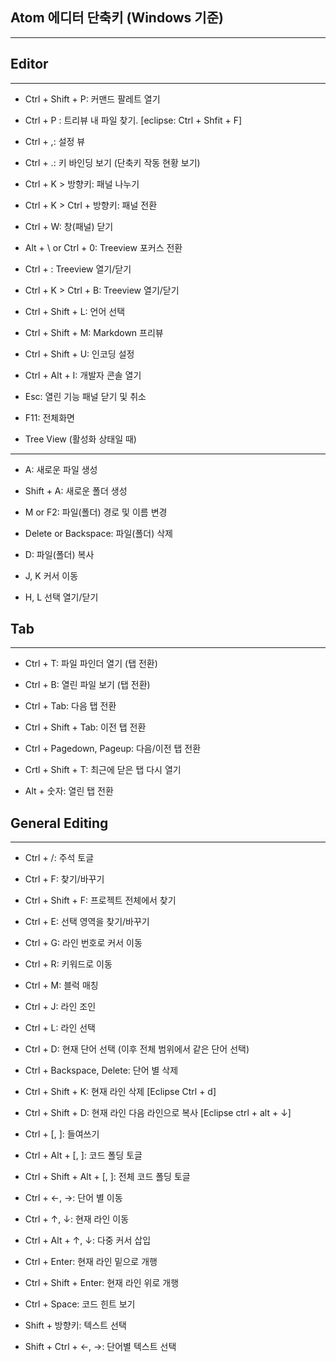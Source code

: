 ## Atom 에디터 단축키 (Windows 기준)   
  
----------------------------


## Editor
  
  ------------------

+ Ctrl + Shift + P: 커맨드 팔레트 열기

+ Ctrl + P : 트리뷰 내 파일 찾기.  [eclipse: Ctrl + Shfit + F]

+ Ctrl + ,: 설정 뷰

+  Ctrl + .: 키 바인딩 보기 (단축키 작동 현황 보기)

+  Ctrl + K > 방향키: 패널 나누기

+  Ctrl + K > Ctrl + 방향키: 패널 전환

+  Ctrl + W: 창(패널) 닫기

+  Alt + \ or Ctrl + 0: Treeview 포커스 전환

+  Ctrl + \: Treeview 열기/닫기

+  Ctrl + K > Ctrl + B: Treeview 열기/닫기

+  Ctrl + Shift + L: 언어 선택

+  Ctrl + Shift + M: Markdown 프리뷰

+  Ctrl + Shift + U: 인코딩 설정

+  Ctrl + Alt + I: 개발자 콘솔 열기

+  Esc: 열린 기능 패널 닫기 및 취소

+  F11: 전체화면

+  Tree View (활성화 상태일 때)


--------------------------   
+  A: 새로운 파일 생성

+  Shift + A: 새로운 폴더 생성

+  M or F2: 파일(폴더) 경로 및 이름 변경

+  Delete or Backspace: 파일(폴더) 삭제

+  D: 파일(폴더) 복사

+  J, K 커서 이동

+  H, L 선택 열기/닫기





##  Tab   
------------------------



+  Ctrl + T: 파일 파인더 열기 (탭 전환)

+  Ctrl + B: 열린 파일 보기 (탭 전환)

+  Ctrl + Tab: 다음 탭 전환

+  Ctrl + Shift + Tab: 이전 탭 전환

+  Ctrl + Pagedown, Pageup: 다음/이전 탭 전환

+  Crtl + Shift + T: 최근에 닫은 탭 다시 열기

+  Alt + 숫자: 열린 탭 전환





##  General Editing  
---------------------------



+  Ctrl + /: 주석 토글

+  Ctrl + F: 찾기/바꾸기

+  Ctrl + Shift + F: 프로젝트 전체에서 찾기

+  Ctrl + E: 선택 영역을 찾기/바꾸기

+  Ctrl + G: 라인 번호로 커서 이동

+  Ctrl + R: 키워드로 이동

+  Ctrl + M: 블럭 매칭

+  Ctrl + J: 라인 조인

+  Ctrl + L: 라인 선택

+  Ctrl + D: 현재 단어 선택 (이후 전체 범위에서 같은 단어 선택)

+  Ctrl + Backspace, Delete: 단어 별 삭제

+  Ctrl + Shift + K: 현재 라인 삭제 [Eclipse Ctrl + d]

+  Ctrl + Shift + D: 현재 라인 다음 라인으로 복사 [Eclipse ctrl + alt + ↓]

+  Ctrl + [, ]: 들여쓰기

+  Ctrl + Alt + [, ]: 코드 폴딩 토글

+  Ctrl + Shift + Alt + [, ]: 전체 코드 폴딩 토글

+  Ctrl + ←, →: 단어 별 이동

+  Ctrl + ↑, ↓: 현재 라인 이동

+  Ctrl + Alt + ↑, ↓: 다중 커서 삽입

+  Ctrl + Enter: 현재 라인 밑으로 개행

+  Ctrl + Shift + Enter: 현재 라인 위로 개행

+  Ctrl + Space: 코드 힌트 보기

+  Shift + 방향키: 텍스트 선택

+  Shift + Ctrl + ←, →: 단어별 텍스트 선택
